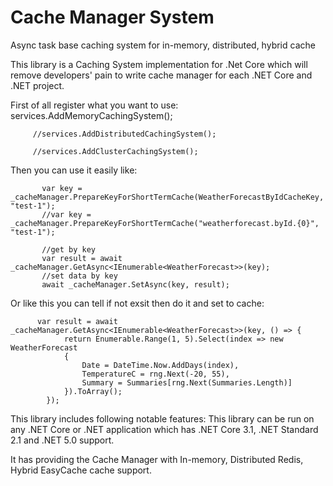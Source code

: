 # Cache Manager System

Async task base caching system for in-memory, distributed, hybrid cache

This library is a Caching System implementation for .Net Core which will remove developers' pain to write cache manager for each .NET Core and .NET project.

First of all register what you want to use:
         services.AddMemoryCachingSystem();
         
         //services.AddDistributedCachingSystem();
         
         //services.AddClusterCachingSystem();
         
Then you can use it easily like:

           var key = _cacheManager.PrepareKeyForShortTermCache(WeatherForecastByIdCacheKey, "test-1");
           //var key = _cacheManager.PrepareKeyForShortTermCache("weatherforecast.byId.{0}", "test-1");
           
           //get by key
           var result = await _cacheManager.GetAsync<IEnumerable<WeatherForecast>>(key);
           //set data by key
           await _cacheManager.SetAsync(key, result);
           
         
Or like this you can tell if not exsit then do it and set to cache:

          var result = await _cacheManager.GetAsync<IEnumerable<WeatherForecast>>(key, () => {
                return Enumerable.Range(1, 5).Select(index => new WeatherForecast
                {
                    Date = DateTime.Now.AddDays(index),
                    TemperatureC = rng.Next(-20, 55),
                    Summary = Summaries[rng.Next(Summaries.Length)]
                }).ToArray(); 
            });
        
This library includes following notable features:
This library can be run on any .NET Core or .NET application which has .NET Core 3.1, .NET Standard 2.1 and .NET 5.0 support.

It has providing the Cache Manager with In-memory, Distributed Redis, Hybrid EasyCache cache support.

